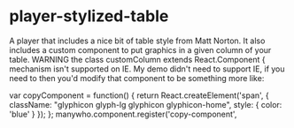# player-stylized-table
A player that includes a nice bit of table style from Matt Norton. It also includes a custom component to put graphics in a given column of your table. WARNING the  class customColumn extends React.Component { mechanism isn't supported on IE. My demo didn't need to support IE, if you need to then you'd modify that component to be something more like:

var copyComponent = function() {
   return React.createElement('span', { className: "glyphicon glyph-lg glyphicon glyphicon-home", style: { color: 'blue' } });
};
manywho.component.register('copy-component',
